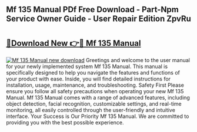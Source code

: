 ## Mf 135 Manual PDf Free Download - Part-Npm Service Owner Guide - User Repair Edition ZpvRu

# <h2><a href="http://cf21785.oget.top/?id=Mf+135+Manual">🔗Download New 👉🔴 Mf 135 Manual</a></h2>

[![Mf 135 Manual new download](https://i.imgur.com/5g1atiW.png)](http://cf21785.oget.top/?id=Mf+135+Manual)
Greetings and welcome to the user manual for your newly implemented system Mf 135 Manual. This manual is specifically designed to help you navigate the features and functions of your product with ease. Inside, you will find detailed instructions for installation, usage, maintenance, and troubleshooting. Safety First Please ensure you follow all safety precautions when operating your new Mf 135 Manual. Mf 135 Manual comes with a range of advanced features, including object detection, facial recognition, customizable settings, and real-time monitoring, all easily controlled through the user-friendly and intuitive interface. Your Success is Our Priority Mf 135 Manual. We are committed to providing you with the best possible experience.
